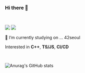### Hi there 👋

<br/>

<p>
	<a href="#" onclick='window.open("https://42seoul.kr/");return false;'><img src="https://img.shields.io/badge/42Seoul-000000?style=flat-square&logo=42&logoColor=white"/></a>
	<a href="#" onclick='window.open("https://jgo.kr/");return false;'><img src="https://img.shields.io/badge/tistory-424242?style=flat-square&logo=tistory&logoColor=white"/></a>
</p>

<p>
🔭 I’m currently studying on ... 42seoul
</p>

Interested in **C++**, **TS/JS**, **CI/CD**

<br/>

![Anurag's GitHub stats](https://github-readme-stats.vercel.app/api?username=jgodv&show_icons=true&theme=panda)